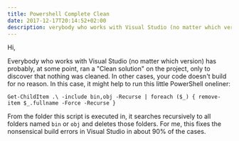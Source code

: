 ```yaml
---
title: Powershell Complete Clean
date: 2017-12-17T20:14:52+02:00
description: verybody who works with Visual Studio (no matter which version) has probably, at some point, ran a "Clean solution" on the project, only to discover that nothing was cleaned. In other cases, your code doesn't build for no reason. In this case, it might help to run this little PowerShell oneliner.
---
```


Hi,

Everybody who works with Visual Studio (no matter which version) has probably, at some point, ran a "Clean solution" on the project, only to discover that nothing was cleaned. In other cases, your code doesn't build for no reason. In this case, it might help to run this little PowerShell oneliner:

```
Get-ChildItem .\ -include bin,obj -Recurse | foreach ($_) { remove-item $_.fullname -Force -Recurse }
```

From the folder this script is executed in, it searches recursively to all folders named `bin` or `obj` and deletes those folders. For me, this fixes the nonsensical build errors in Visual Studio in about 90% of the cases.